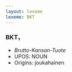 ```yaml
---
layout: lexeme
lexeme: BKT
---
```


###  BKT₁

* _Brutto-Kansan-Tuote_
* UPOS:  NOUN
* Origins: joukahainen 

